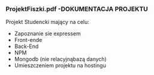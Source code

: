 
### ProjektFiszki.pdf -DOKUMENTACJA PROJEKTU







Projekt Studencki mający na celu:
- Zapoznanie sie expressem
- Front-ende
- Back-End
- NPM
- Mongodb (nie relacyjnąbazą danych)
- Umieszczeniem projektu na hostingu
